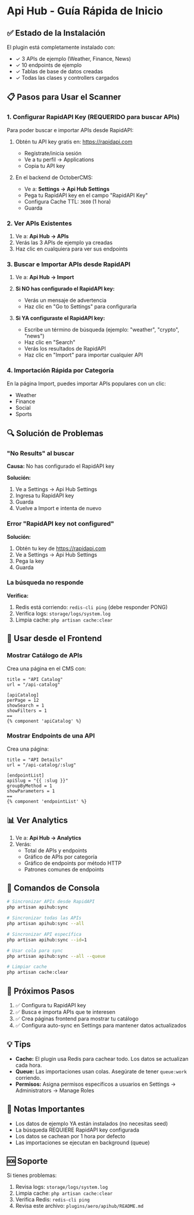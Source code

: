 # Api Hub - Guía Rápida de Inicio

## ✅ Estado de la Instalación

El plugin está completamente instalado con:
- ✓ 3 APIs de ejemplo (Weather, Finance, News)
- ✓ 10 endpoints de ejemplo
- ✓ Tablas de base de datos creadas
- ✓ Todas las clases y controllers cargados

## 📋 Pasos para Usar el Scanner

### 1. Configurar RapidAPI Key (REQUERIDO para buscar APIs)

Para poder buscar e importar APIs desde RapidAPI:

1. Obtén tu API key gratis en: https://rapidapi.com
   - Regístrate/inicia sesión
   - Ve a tu perfil → Applications
   - Copia tu API key

2. En el backend de OctoberCMS:
   - Ve a: **Settings → Api Hub Settings**
   - Pega tu RapidAPI key en el campo "RapidAPI Key"
   - Configura Cache TTL: `3600` (1 hora)
   - Guarda

### 2. Ver APIs Existentes

1. Ve a: **Api Hub → APIs**
2. Verás las 3 APIs de ejemplo ya creadas
3. Haz clic en cualquiera para ver sus endpoints

### 3. Buscar e Importar APIs desde RapidAPI

1. Ve a: **Api Hub → Import**

2. **Si NO has configurado el RapidAPI key:**
   - Verás un mensaje de advertencia
   - Haz clic en "Go to Settings" para configurarla

3. **Si YA configuraste el RapidAPI key:**
   - Escribe un término de búsqueda (ejemplo: "weather", "crypto", "news")
   - Haz clic en "Search"
   - Verás los resultados de RapidAPI
   - Haz clic en "Import" para importar cualquier API

### 4. Importación Rápida por Categoría

En la página Import, puedes importar APIs populares con un clic:
- Weather
- Finance
- Social
- Sports

## 🔍 Solución de Problemas

### "No Results" al buscar

**Causa:** No has configurado el RapidAPI key

**Solución:**
1. Ve a Settings → Api Hub Settings
2. Ingresa tu RapidAPI key
3. Guarda
4. Vuelve a Import e intenta de nuevo

### Error "RapidAPI key not configured"

**Solución:**
1. Obtén tu key de https://rapidapi.com
2. Ve a Settings → Api Hub Settings
3. Pega la key
4. Guarda

### La búsqueda no responde

**Verifica:**
1. Redis está corriendo: `redis-cli ping` (debe responder PONG)
2. Verifica logs: `storage/logs/system.log`
3. Limpia cache: `php artisan cache:clear`

## 🚀 Usar desde el Frontend

### Mostrar Catálogo de APIs

Crea una página en el CMS con:

```twig
title = "API Catalog"
url = "/api-catalog"

[apiCatalog]
perPage = 12
showSearch = 1
showFilters = 1
==
{% component 'apiCatalog' %}
```

### Mostrar Endpoints de una API

Crea una página:

```twig
title = "API Details"
url = "/api-catalog/:slug"

[endpointList]
apiSlug = "{{ :slug }}"
groupByMethod = 1
showParameters = 1
==
{% component 'endpointList' %}
```

## 📊 Ver Analytics

1. Ve a: **Api Hub → Analytics**
2. Verás:
   - Total de APIs y endpoints
   - Gráfico de APIs por categoría
   - Gráfico de endpoints por método HTTP
   - Patrones comunes de endpoints

## 🔧 Comandos de Consola

```bash
# Sincronizar APIs desde RapidAPI
php artisan apihub:sync

# Sincronizar todas las APIs
php artisan apihub:sync --all

# Sincronizar API específica
php artisan apihub:sync --id=1

# Usar cola para sync
php artisan apihub:sync --all --queue

# Limpiar cache
php artisan cache:clear
```

## 🎯 Próximos Pasos

1. ✅ Configura tu RapidAPI key
2. ✅ Busca e importa APIs que te interesen
3. ✅ Crea páginas frontend para mostrar tu catálogo
4. ✅ Configura auto-sync en Settings para mantener datos actualizados

## 💡 Tips

- **Cache:** El plugin usa Redis para cachear todo. Los datos se actualizan cada hora.
- **Queue:** Las importaciones usan colas. Asegúrate de tener `queue:work` corriendo.
- **Permisos:** Asigna permisos específicos a usuarios en Settings → Administrators → Manage Roles

## 📝 Notas Importantes

- Los datos de ejemplo YA están instalados (no necesitas seed)
- La búsqueda REQUIERE RapidAPI key configurada
- Los datos se cachean por 1 hora por defecto
- Las importaciones se ejecutan en background (queue)

## 🆘 Soporte

Si tienes problemas:
1. Revisa logs: `storage/logs/system.log`
2. Limpia cache: `php artisan cache:clear`
3. Verifica Redis: `redis-cli ping`
4. Revisa este archivo: `plugins/aero/apihub/README.md`
